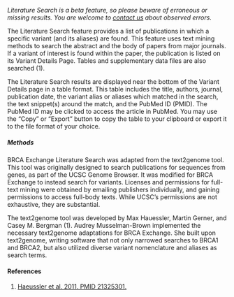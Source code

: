 *Literature Search is a beta feature, so please beware of erroneous or missing results. You are welcome to [contact us](mailto:brca-exchange-contact@genomicsandhealth.org?subject=BRCA%20Exchange%20Literature%20Search) about observed errors.*

The Literature Search feature provides a list of publications in which a specific variant (and its aliases) are found. This feature uses text mining methods to search the abstract and the body of papers from major journals. If a variant of interest is found within the paper, the publication is listed on its Variant Details Page. Tables and supplementary data files are also searched (1).

The Literature Search results are displayed near the bottom of the Variant Details page in a table format. This table includes the title, authors, journal, publication date, the variant alias or aliases which matched in the search, the text snippet(s) around the match, and the PubMed ID (PMID). The PubMed ID may be clicked to access the article in PubMed. You may use the “Copy” or “Export” button to copy the table to your clipboard or export it to the file format of your choice.

##### Methods

BRCA Exchange Literature Search was adapted from the text2genome tool. This tool was originally designed to search publications for sequences from genes, as part of the UCSC Genome Browser. It was modified for BRCA Exchange to instead search for variants. Licenses and permissions for full-text mining were obtained by emailing publishers individually, and gaining permissions to access full-body texts. While UCSC’s permissions are not exhaustive, they are substantial.

The text2genome tool was developed by Max Hauessler, Martin Gerner, and Casey M. Bergman (1). Audrey Musselman-Brown implemented the necessary text2genome adaptations for BRCA Exchange. She built upon text2genome, writing software that not only narrowed searches to BRCA1 and BRCA2, but also utilized diverse variant nomenclature and aliases as search terms.

#### References

1. [Haeussler et al. 2011. PMID 21325301.](https://www.ncbi.nlm.nih.gov/pubmed/21325301)

